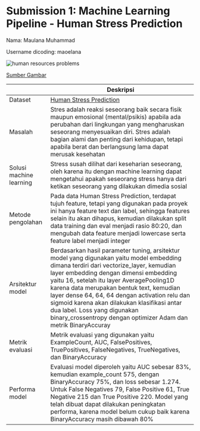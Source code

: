 # Submission 1: Machine Learning Pipeline - Human Stress Prediction

Nama: Maulana Muhammad

Username dicoding: maoelana

![human resources problems](https://user-images.githubusercontent.com/58927608/232183728-df31ce54-b58c-4163-a563-5df9d3daf167.jpg)

[Sumber Gambar](https://blog.peoplespheres.com/en-us/what-problems-do-human-resources-managers-face-every-day)

|                         | Deskripsi                                                                                                                                                                                                                                                                                                                                                                                                                                                                      |
| ----------------------- | ------------------------------------------------------------------------------------------------------------------------------------------------------------------------------------------------------------------------------------------------------------------------------------------------------------------------------------------------------------------------------------------------------------------------------------------------------------------------------ |
| Dataset                 | [Human Stress Prediction](https://www.kaggle.com/datasets/kreeshrajani/human-stress-prediction)                                                                                                                                                                                                                                                                                                                                                                                   |
| Masalah                 | Stres adalah reaksi seseorang baik secara fisik maupun emosional (mental/psikis) apabila ada perubahan dari lingkungan yang mengharuskan seseorang menyesuaikan diri. Stres adalah bagian alami dan penting dari kehidupan, tetapi apabila berat dan berlangsung lama dapat merusak kesehatan                                                                                                                                                                                  |
| Solusi machine learning | Stress susah dilihat dari keseharian seseorang, oleh karena itu dengan machine learning dapat mengetahui apakah seseorang stress hanya dari ketikan seseorang yang dilakukan dimedia sosial                                                                                                                                                                                                                                                                                    |
| Metode pengolahan       | Pada data Human Stress Prediction, terdapat tujuh feature, tetapi yang digunakan pada proyek ini hanya feature text dan label, sehingga features selain itu akan dihapus, kemudian dilakukan split data training dan eval menjadi rasio 80:20, dan mengubah data feature menjadi lowercase serta feature label menjadi integer                                                                                                                                                 |
| Arsitektur model        | Berdasarkan hasil parameter tuning, arsitektur model yang digunakan yaitu model embedding dimana terdiri dari vectorize_layer, kemudian layer embedding dengan dimensi embedding yaitu 16, setelah itu layer AveragePooling1D karena data merupakan bentuk text, kemudian layer dense 64, 64, 64 dengan activation relu dan sigmoid karena akan dilakukan klasifikasi antar dua label. Loss yang digunakan binary_crossentropy dengan optimizer Adam dan metrik BinaryAccuray |
| Metrik evaluasi         | Metrik evaluasi yang digunakan yaitu ExampleCount, AUC, FalsePositives, TruePositives, FalseNegatives, TrueNegatives, dan BinaryAccuracy                                                                                                                                                                                                                                                                                                                                       |
| Performa model          | Evaluasi model diperoleh yaitu AUC sebesar 83%, kemudian example_count 575, dengan BinaryAccuracy 75%, dan loss sebesar 1.274. Untuk False Negatives 79, False Positive 61, True Negative 215 dan True Positive 220. Model yang telah dibuat dapat dilakukan peningkatan performa, karena model belum cukup baik karena BinaryAccuracy masih dibawah 80%                                                                                                                       |
